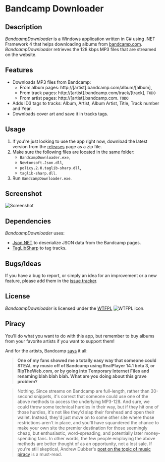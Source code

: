 Bandcamp Downloader
==================

Description
-----------

_BandcampDownloader_ is a Windows application written in C# using .NET Framework 4 that helps downloading albums from [bandcamp.com](http://bandcamp.com). _BandcampDownloader_ retrieves the 128 kbps MP3 files that are streamed on the website.

Features
--------

* Downloads MP3 files from Bandcamp:
  * From album pages: http://[artist].bandcamp.com/album/[album],
  * From track pages: http://[artist].bandcamp.com/track/[track], `TODO`
  * From artist pages: http://[artist].bandcamp.com. `TODO`
* Adds ID3 tags to tracks: Album, Artist, Album Artist, Title, Track number and Year.
* Downloads cover art and save it in tracks tags.

Usage
-----

1. If you're just looking to use the app right now, download the latest version from the [releases](https://github.com/Otiel/BandcampDownloader/releases) page as a zip file.
2. Make sure the following files are located in the same folder:
    * `BandcampDownloader.exe`,
    * `Newtonsoft.Json.dll`,
    * `policy.2.0.taglib-sharp.dll`,
    * `taglib-sharp.dll`.
3. Run `BandcampDownloader.exe`.

Screenshot
----------

![Screenshot](http://i.imgur.com/DoCj1Pm.png)

Dependencies
------------

_BandcampDownloader_ uses:
* [Json.NET](http://james.newtonking.com/json) to deserialize JSON data from the Bandcamp pages.
* [TagLibSharp](https://github.com/mono/taglib-sharp) to tag tracks.

Bugs/Ideas
----------

If you have a bug to report, or simply an idea for an improvement or a new feature, please add them in the [issue tracker](https://github.com/Otiel/BandcampDownloader/issues).

License
-------

_BandcampDownloader_ is licensed under the [WTFPL](http://www.wtfpl.net/) ![WTFPL icon](http://i.imgur.com/AsWaQQl.png).

Piracy
------

You'll do what you want to do with this app, but remember to buy albums from your favorite artists if you want to support them!

And for the artists, Bandcamp [says](https://bandcamp.com/help/audio_basics#steal) it all:
> **One of my fans showed me a totally easy way that someone could STEAL my music off of Bandcamp using RealPlayer 14.1 beta 3, or RipTheWeb.com, or by going into Temporary Internet Files and renaming blah blah blah. What are you doing about this grave problem?**

> Nothing. Since streams on Bandcamp are full-length, rather than 30-second snippets, it's correct that someone could use one of the above methods to access the underlying MP3-128. And sure, we could throw some technical hurdles in their way, but if they hit one of those hurdles, it's not like they'd slap their forehead and open their wallet. Instead, they'd just move on to some other site where those restrictions aren't in place, and you'll have squandered the chance to make your own site the premier destination for those seemingly cheap, but enthusiastic, word-spreading, and potentially later money-spending fans. In other words, the few people employing the above methods are better thought of as an opportunity, not a lost sale. If you're still skeptical, Andrew Dubber's [post on the topic of music piracy](http://newmusicstrategies.com/2008/04/03/should-i-be-worried-about-piracy/) is a must-read.
